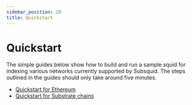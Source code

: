 ```yaml
---
sidebar_position: 20
title: Quickstart
---
```


# Quickstart

The simple guides below show how to build and run a sample squid for indexing various networks currently supported by Subsquid. The steps outlined in the guides should only take around five minutes.

- [Quickstart for Ethereum](./quickstart-ethereum)
- [Quickstart for Substrate chains](./quickstart-substrate)